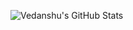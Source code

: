 ![Vedanshu's GitHub Stats](https://github-readme-stats.vercel.app/api?username=Vedanshu7&show_icons=true&text_color=58a6ff&bg_color=0d1117&hide_border=true&custom_title=Vedanshu&nbsp;Joshi)

